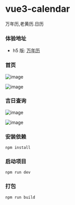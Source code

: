 <!--
 * @Description:
 * @Date: 2023-05-18 15:16:10
 * @Author: didi
 * @LastEditTime: 2023-05-19 18:10:28
-->

# vue3-calendar

万年历,老黄历.日历

### 体验地址

- h5 版:
  [万年历](https://rili.xiaojianzheng.cn)

### 首页

![image](https://github.com/qddidi/vue3-calendar/assets/51770976/d9c89c8d-052a-495a-ae87-ae09b48e9706)

![image](https://github.com/qddidi/vue3-calendar/assets/51770976/c4a30ba0-d570-4909-9ef9-c2548feb90ee)

### 吉日查询

![image](https://github.com/qddidi/vue3-calendar/assets/51770976/b7884317-e235-49a0-a087-343187813033)

![image](https://github.com/qddidi/vue3-calendar/assets/51770976/fc2e53fc-6cce-4d0b-a571-02a556560296)

### 安装依赖

```
npm install
```

### 启动项目

```
npm run dev
```

### 打包

```
npm run build
```
